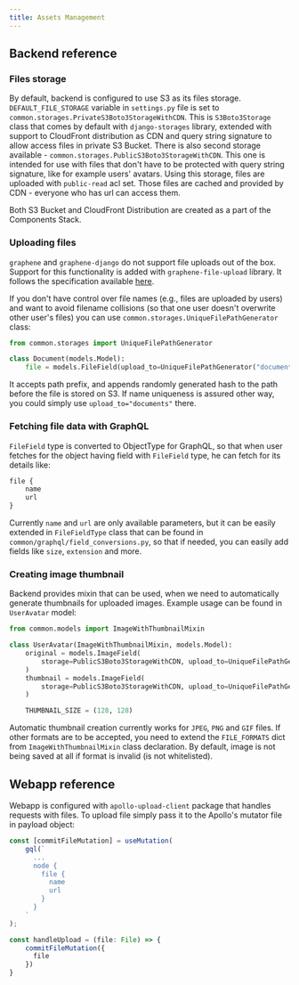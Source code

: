 ```yaml
---
title: Assets Management
---
```


## Backend reference

### Files storage

By default, backend is configured to use S3 as its files storage. `DEFAULT_FILE_STORAGE` variable in `settings.py` file is set to `common.storages.PrivateS3Boto3StorageWithCDN`. This is `S3Boto3Storage` class that comes by default with `django-storages` library, extended with support to CloudFront distribution as CDN and query string signature to allow access files in private S3 Bucket.
There is also second storage available - `common.storages.PublicS3Boto3StorageWithCDN`. This one is intended for use with files that don't have to be protected with query string signature, like for example users' avatars. Using this storage, files are uploaded with `public-read` acl set. Those files are cached and provided by CDN - everyone who has url can access them.

Both S3 Bucket and CloudFront Distribution are created as a part of the Components Stack.

### Uploading files

`graphene` and `graphene-django` do not support file uploads out of the box. Support for this functionality is added with `graphene-file-upload` library.
It follows the specification available [here](https://github.com/jaydenseric/graphql-multipart-request-spec).

If you don't have control over file names (e.g., files are uploaded by users) and want to avoid filename collisions (so that one user doesn't overwrite other user's files) you can use `common.storages.UniqueFilePathGenerator` class:

```python
from common.storages import UniqueFilePathGenerator

class Document(models.Model):
    file = models.FileField(upload_to=UniqueFilePathGenerator("documents"))
```

It accepts path prefix, and appends randomly generated hash to the path before the file is stored on S3. If name uniqueness is assured other way, you could simply use `upload_to="documents"` there.

### Fetching file data with GraphQL

`FileField` type is converted to ObjectType for GraphQL, so that when user fetches for the object having field with `FileField` type, he can fetch for its details like:

```graphql
file {
    name
    url
}
```

Currently `name` and `url` are only available parameters, but it can be easily extended in `FileFieldType` class that can be found in `common/graphql/field_conversions.py`, so that if needed, you can easily add fields like `size`, `extension` and more.

### Creating image thumbnail

Backend provides mixin that can be used, when we need to automatically generate thumbnails for uploaded images. Example usage can be found in `UserAvatar` model:

```python
from common.models import ImageWithThumbnailMixin

class UserAvatar(ImageWithThumbnailMixin, models.Model):
    original = models.ImageField(
        storage=PublicS3Boto3StorageWithCDN, upload_to=UniqueFilePathGenerator("avatars"), null=True
    )
    thumbnail = models.ImageField(
        storage=PublicS3Boto3StorageWithCDN, upload_to=UniqueFilePathGenerator("avatars/thumbnails"), null=True
    )

    THUMBNAIL_SIZE = (128, 128)
```

Automatic thumbnail creation currently works for `JPEG`, `PNG` and `GIF` files. If other formats are to be accepted, you need to extend the `FILE_FORMATS` dict from `ImageWithThumbnailMixin` class declaration. By default, image is not being saved at all if format is invalid (is not whitelisted).

## Webapp reference

Webapp is configured with `apollo-upload-client` package that handles requests with files.
To upload file simply pass it to the Apollo's mutator file in payload object:

```javascript
const [commitFileMutation] = useMutation(
    gql(`
      ...
      node {
        file {
          name
          url
        }
      }
    `
);

const handleUpload = (file: File) => {
    commitFileMutation({
      file
    })
}
```
